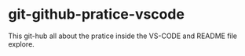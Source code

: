 # git-github-pratice-vscode
This git-hub all about the pratice inside the VS-CODE and README file explore.

